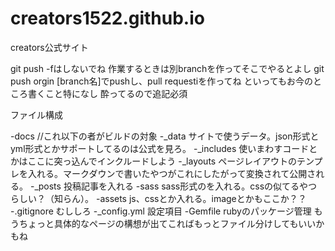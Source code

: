 # creators1522.github.io
creators公式サイト

git push -fはしないでね
作業するときは別branchを作ってそこでやるとよし
git push orgin [branch名]でpushし、pull requestiを作ってね
といってもお今のところ書くこと特になし
酔ってるので追記必須


ファイル構成

-docs
//これ以下の者がビルドの対象
  -_data
  サイトで使うデータ。json形式とyml形式とかサポートしてるのは公式を見ろ。
  -_includes 
  使いまわすコードとかはここに突っ込んでインクルードしよう
  -_layouts
  ページレイアウトのテンプレを入れる。マークダウンで書いたやつがこれにしたがって変換されて公開される。
  -_posts
  投稿記事を入れる
  -sass
  sass形式のを入れる。cssの似てるやつらしい？（知らん）。
  -assets
  js、cssとか入れる。imageとかもここか？？
  -.gitignore
  むししろ
  -_config.yml
  設定項目
  -Gemfile
  rubyのパッケージ管理
  もうちょっと具体的なページの構想が出てこればもっとファイル分けしてもいいかもね
